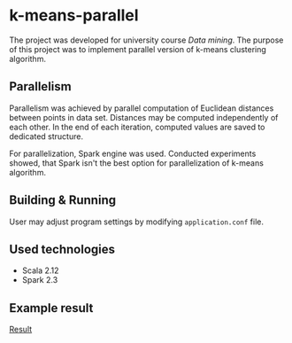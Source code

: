 # k-means-parallel
The project was developed for university course _Data mining_. The purpose of this project was to implement parallel 
version of k-means clustering algorithm. 

## Parallelism 
Parallelism was achieved by parallel computation of Euclidean distances between points in data set. Distances may be 
computed independently of each other. In the end of each iteration, computed values are saved to dedicated structure.

For parallelization, Spark engine was used. Conducted experiments showed, that Spark isn't the best option for 
parallelization of k-means algorithm.

## Building & Running
User may adjust program settings by modifying `application.conf` file.

## Used technologies
* Scala 2.12
* Spark 2.3

## Example result
[Result](resources/result.PNG)

